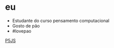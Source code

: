 # eu

- Estudante do curso pensamento computacional
- Gosto de pão
- #lovepao

[P5JS](https://editor.p5js.org/joao.marconato/sketches)
